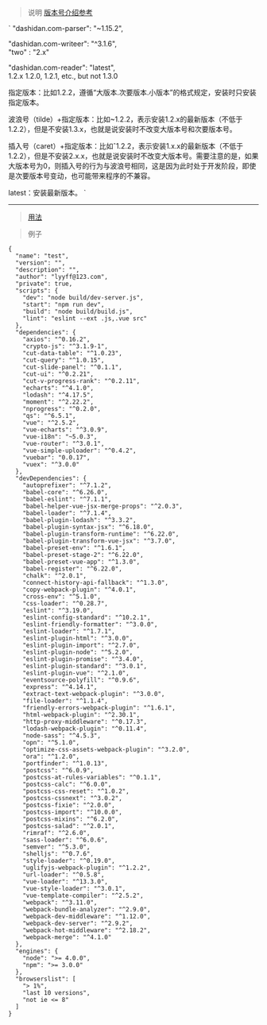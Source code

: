 
> 说明  [版本号介绍参考](https://docs.npmjs.com/files/package.json)

`
"dashidan.com-parser": "~1.15.2",  

"dashidan.com-writeer": "^3.1.6",  
"two" : "2.x"  


"dashidan.com-reader": "latest",  
 1.2.x 1.2.0, 1.2.1, etc., but not 1.3.0  

指定版本：比如1.2.2，遵循“大版本.次要版本.小版本”的格式规定，安装时只安装指定版本。  

波浪号（tilde）+指定版本：比如~1.2.2，表示安装1.2.x的最新版本（不低于1.2.2），但是不安装1.3.x，也就是说安装时不改变大版本号和次要版本号。  

插入号（caret）+指定版本：比如ˆ1.2.2，表示安装1.x.x的最新版本（不低于1.2.2），但是不安装2.x.x，也就是说安装时不改变大版本号。需要注意的是，如果大版本号为0，则插入号的行为与波浪号相同，这是因为此时处于开发阶段，即使是次要版本号变动，也可能带来程序的不兼容。  

latest：安装最新版本。
`


---------------------------------------
> [用法](https://segmentfault.com/a/1190000007777410)

> 例子
```
{
  "name": "test",
  "version": "",
  "description": "",
  "author": "lyyff@123.com",
  "private": true,
  "scripts": {
    "dev": "node build/dev-server.js",
    "start": "npm run dev",
    "build": "node build/build.js",
    "lint": "eslint --ext .js,.vue src"
  },
  "dependencies": {
    "axios": "^0.16.2",
    "crypto-js": "^3.1.9-1",
    "cut-data-table": "^1.0.23",
    "cut-query": "^1.0.15",
    "cut-slide-panel": "^0.1.1",
    "cut-ui": "^0.2.21",
    "cut-v-progress-rank": "^0.2.11",
    "echarts": "^4.1.0",
    "lodash": "^4.17.5",
    "moment": "^2.22.2",
    "nprogress": "^0.2.0",
    "qs": "^6.5.1",
    "vue": "^2.5.2",
    "vue-echarts": "^3.0.9",
    "vue-i18n": "~5.0.3",
    "vue-router": "^3.0.1",
    "vue-simple-uploader": "^0.4.2",
    "vuebar": "0.0.17",
    "vuex": "^3.0.0"
  },
  "devDependencies": {
    "autoprefixer": "^7.1.2",
    "babel-core": "^6.26.0",
    "babel-eslint": "^7.1.1",
    "babel-helper-vue-jsx-merge-props": "^2.0.3",
    "babel-loader": "^7.1.4",
    "babel-plugin-lodash": "^3.3.2",
    "babel-plugin-syntax-jsx": "^6.18.0",
    "babel-plugin-transform-runtime": "^6.22.0",
    "babel-plugin-transform-vue-jsx": "^3.7.0",
    "babel-preset-env": "^1.6.1",
    "babel-preset-stage-2": "^6.22.0",
    "babel-preset-vue-app": "^1.3.0",
    "babel-register": "^6.22.0",
    "chalk": "^2.0.1",
    "connect-history-api-fallback": "^1.3.0",
    "copy-webpack-plugin": "^4.0.1",
    "cross-env": "^5.1.0",
    "css-loader": "^0.28.7",
    "eslint": "^3.19.0",
    "eslint-config-standard": "^10.2.1",
    "eslint-friendly-formatter": "^3.0.0",
    "eslint-loader": "^1.7.1",
    "eslint-plugin-html": "^3.0.0",
    "eslint-plugin-import": "^2.7.0",
    "eslint-plugin-node": "^5.2.0",
    "eslint-plugin-promise": "^3.4.0",
    "eslint-plugin-standard": "^3.0.1",
    "eslint-plugin-vue": "^2.1.0",
    "eventsource-polyfill": "^0.9.6",
    "express": "^4.14.1",
    "extract-text-webpack-plugin": "^3.0.0",
    "file-loader": "^1.1.4",
    "friendly-errors-webpack-plugin": "^1.6.1",
    "html-webpack-plugin": "^2.30.1",
    "http-proxy-middleware": "^0.17.3",
    "lodash-webpack-plugin": "^0.11.4",
    "node-sass": "^4.5.3",
    "opn": "^5.1.0",
    "optimize-css-assets-webpack-plugin": "^3.2.0",
    "ora": "^1.2.0",
    "portfinder": "^1.0.13",
    "postcss": "^6.0.9",
    "postcss-at-rules-variables": "^0.1.1",
    "postcss-calc": "^6.0.0",
    "postcss-css-reset": "^1.0.2",
    "postcss-cssnext": "^3.0.2",
    "postcss-fixie": "^2.0.0",
    "postcss-import": "^10.0.0",
    "postcss-mixins": "^6.2.0",
    "postcss-salad": "^2.0.1",
    "rimraf": "^2.6.0",
    "sass-loader": "^6.0.6",
    "semver": "^5.3.0",
    "shelljs": "^0.7.6",
    "style-loader": "^0.19.0",
    "uglifyjs-webpack-plugin": "^1.2.2",
    "url-loader": "^0.5.8",
    "vue-loader": "^13.3.0",
    "vue-style-loader": "^3.0.1",
    "vue-template-compiler": "^2.5.2",
    "webpack": "^3.11.0",
    "webpack-bundle-analyzer": "^2.9.0",
    "webpack-dev-middleware": "^1.12.0",
    "webpack-dev-server": "^2.9.2",
    "webpack-hot-middleware": "^2.18.2",
    "webpack-merge": "^4.1.0"
  },
  "engines": {
    "node": ">= 4.0.0",
    "npm": ">= 3.0.0"
  },
  "browserslist": [
    "> 1%",
    "last 10 versions",
    "not ie <= 8"
  ]
}
```
